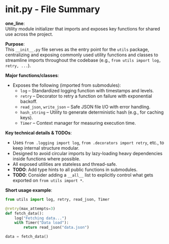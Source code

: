# __init__.py - File Summary

**one_line**:  
Utility module initializer that imports and exposes key functions for shared use across the project.

**Purpose**:  
This `__init__.py` file serves as the entry point for the `utils` package, centralizing and exposing commonly used utility functions and classes to streamline imports throughout the codebase (e.g., `from utils import log, retry, ...`).

**Major functions/classes**:  
- Exposes the following (imported from submodules):
  - `log` – Standardized logging function with timestamps and levels.
  - `retry` – Decorator to retry a function on failure with exponential backoff.
  - `read_json`, `write_json` – Safe JSON file I/O with error handling.
  - `hash_string` – Utility to generate deterministic hash (e.g., for caching keys).
  - `Timer` – Context manager for measuring execution time.

**Key technical details & TODOs**:  
- Uses `from .logging import log`, `from .decorators import retry`, etc., to keep internal structure modular.
- Designed to avoid circular imports by lazy-loading heavy dependencies inside functions where possible.
- All exposed utilities are stateless and thread-safe.
- **TODO**: Add type hints to all public functions in submodules.
- **TODO**: Consider adding a `__all__` list to explicitly control what gets exported on `from utils import *`.

**Short usage example**:  
```python
from utils import log, retry, read_json, Timer

@retry(max_attempts=3)
def fetch_data():
    log("Fetching data...")
    with Timer("Data load"):
        return read_json("data.json")

data = fetch_data()
```